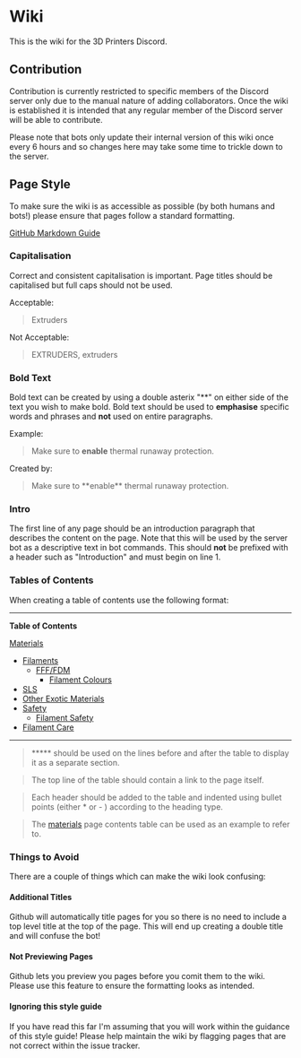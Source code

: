 # Wiki
This is the wiki for the 3D Printers Discord. 

## Contribution
Contribution is currently restricted to specific members of the Discord server only due to the manual nature of adding collaborators. Once the wiki is established it is intended that any regular member of the Discord server will be able to contribute.

Please note that bots only update their internal version of this wiki once every 6 hours and so changes here may take some time to trickle down to the server. 

## Page Style
To make sure the wiki is as accessible as possible (by both humans and bots!) please ensure that pages follow a standard formatting. 

[GitHub Markdown Guide](https://guides.github.com/features/mastering-markdown/)

### Capitalisation
Correct and consistent capitalisation is important. Page titles should be capitalised but full caps should not be used.

Acceptable:
> Extruders

Not Acceptable:
> EXTRUDERS, extruders

### Bold Text
Bold text can be created by using a double asterix "\*\*" on either side of the text you wish to make bold. Bold text should be used to **emphasise** specific words and phrases and **not** used on entire paragraphs.

Example:
> Make sure to **enable** thermal runaway protection.

Created by:
> Make sure to \*\*enable\*\* thermal runaway protection. 

### Intro 
The first line of any page should be an introduction paragraph that describes the content on the page. Note that this will be used by the server bot as a descriptive text in bot commands. This should **not** be prefixed with a header such as "Introduction" and must begin on line 1. 

### Tables of Contents
When creating a table of contents use the following format:

*****
 ****Table of Contents****

[Materials](https://github.com/3DprinterDiscord/wiki/wiki/Materials) 
* [Filaments](https://github.com/3DprinterDiscord/wiki/wiki/Materials#filaments)  
  * [FFF/FDM](https://github.com/3DprinterDiscord/wiki/wiki/Materials#ffffdm)
    * [Filament Colours](https://github.com/3DprinterDiscord/wiki/wiki/Materials#filament-colours)
* [SLS](https://github.com/3DprinterDiscord/wiki/wiki/Materials#sls) 
* [Other Exotic Materials](https://github.com/3DprinterDiscord/wiki/wiki/Materials#other-exotic-materials)
* [Safety](https://github.com/3DprinterDiscord/wiki/wiki/Materials#safety) 
  * [Filament Safety](https://github.com/3DprinterDiscord/wiki/wiki/Materials#filament-safety) 
* [Filament Care](https://github.com/3DprinterDiscord/wiki/wiki/Materials#filament-care) 
*****

> ***** should be used on the lines before and after the table to display it as a separate section.

> The top line of the table should contain a link to the page itself.

> Each header should be added to the table and indented using bullet points (either * or - ) according to the heading type.

> The [materials](https://github.com/3DprinterDiscord/wiki/wiki/Materials) page contents table can be used as an example to refer to.


### Things to Avoid
There are a couple of things which can make the wiki look confusing:

#### Additional Titles
Github will automatically title pages for you so there is no need to include a top level title at the top of the page. This will end up creating a double title and will confuse the bot! 

#### Not Previewing Pages
Github lets you preview you pages before you comit them to the wiki. Please use this feature to ensure the formatting looks as intended. 

#### Ignoring this style guide
If you have read this far I'm assuming that you will work within the guidance of this style guide! Please help maintain the wiki by flagging pages that are not correct within the issue tracker.

